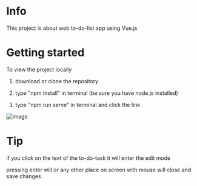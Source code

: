 # Info
This project is about web to-do-list app using Vue.js

# Getting started
To view the project locally 

1) download or clone the repository 

2) type "npm install" in terminal (be sure you have node.js installed)

3) type "npm run serve" in terminal and click the link

![image](https://github.com/WhyItsSoHardToMakeAUserName/ToDoList-Vue/assets/86366420/e7cf9f6a-414a-4a29-8f6f-1069fb1d50d6)


# Tip
if you click on the text of the to-do-task it will enter the edit mode 

pressing enter will or any other place on screen with mouse will close and save changes
